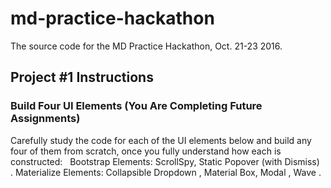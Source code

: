 # md-practice-hackathon

The source code for the MD Practice Hackathon, Oct. 21-23 2016.

## Project #1 Instructions

### Build Four UI Elements (You Are Completing Future Assignments)

Carefully study the code for each of the UI elements below and build any four of them from scratch, once you fully understand how each is constructed:   Bootstrap Elements: ScrollSpy, Static Popover (with Dismiss)  . Materialize Elements: Collapsible Dropdown , Material Box, Modal , Wave .
